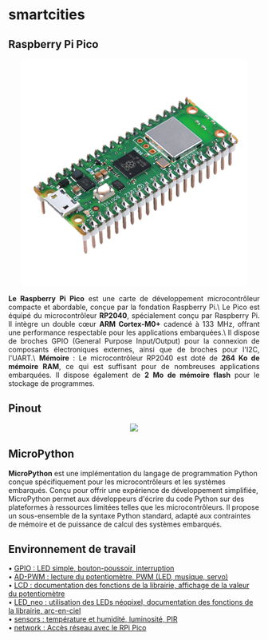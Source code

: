 # smartcities

## Raspberry Pi Pico
<p align="center">
  <img src="https://github.com/hepl-decraye/smartcities/blob/main/images/Image1.png">
</p>

<p style="text-align:justify;"><strong>
Le Raspberry Pi Pico</strong> est une carte de développement microcontrôleur compacte et abordable, conçue par la fondation Raspberry Pi.\
Le Pico est équipé du microcontrôleur <strong>RP2040</strong>, spécialement conçu par Raspberry Pi. Il intègre un double cœur <strong>ARM Cortex-M0+</strong> cadencé à 133 MHz, offrant une performance respectable pour les applications embarquées.\
Il dispose de broches GPIO (General Purpose Input/Output) pour la connexion de composants électroniques externes, ainsi que de broches pour l'I2C, l'UART.\
<strong>Mémoire</strong> : Le microcontrôleur RP2040 est doté de <strong>264 Ko de mémoire RAM</strong>, ce qui est suffisant pour de nombreuses applications embarquées. Il dispose également de <strong>2 Mo de mémoire flash</strong> pour le stockage de programmes.
</p>
 
## Pinout
<p align="center">
  <img src="https://github.com/hepl-decraye/smartcities/assets/159047970/efad60b1-07d8-4c34-a5c8-fec81e34dd83">
</p>

## MicroPython
**MicroPython** est une implémentation du langage de programmation Python conçue spécifiquement pour les microcontrôleurs et les systèmes embarqués. Conçu pour offrir une expérience de développement simplifiée, MicroPython permet aux développeurs d'écrire du code Python sur des plateformes à ressources limitées telles que les microcontrôleurs. Il propose un sous-ensemble de la syntaxe Python standard, adapté aux contraintes de mémoire et de puissance de calcul des systèmes embarqués.
## Environnement de travail
• [GPIO : LED simple, bouton-poussoir, interruption](https://github.com/hepl-decraye/smartcities/tree/main/GPIO)\
• [AD-PWM : lecture du potentiomètre, PWM (LED, musique, servo)](https://github.com/hepl-decraye/smartcities/tree/main/AD-PWM)\
• [LCD : documentation des fonctions de la librairie, affichage de la valeur du potentiomètre](https://github.com/hepl-decraye/smartcities/tree/main/LCD)\
• [LED_neo : utilisation des LEDs néopixel, documentation des fonctions de la librairie, arc-en-ciel](https://github.com/hepl-decraye/smartcities/tree/main/LED_neo)\
• [sensors : température et humidité, luminosité, PIR](https://github.com/hepl-decraye/smartcities/tree/main/sensors)\
• [network : Accès réseau avec le RPi Pico](https://github.com/hepl-decraye/smartcities/tree/main/network)
